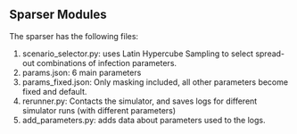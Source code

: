 ## Sparser Modules

The sparser has the following files: 
1. scenario_selector.py: uses Latin Hypercube Sampling to select spread-out combinations of infection parameters. 
2. params.json: 6 main parameters
3. params_fixed.json: Only masking included, all other parameters become fixed and default. 
4. rerunner.py: Contacts the simulator, and saves logs for different simulator runs (with different parameters)
5. add_parameters.py: adds data about parameters used to the logs. 

